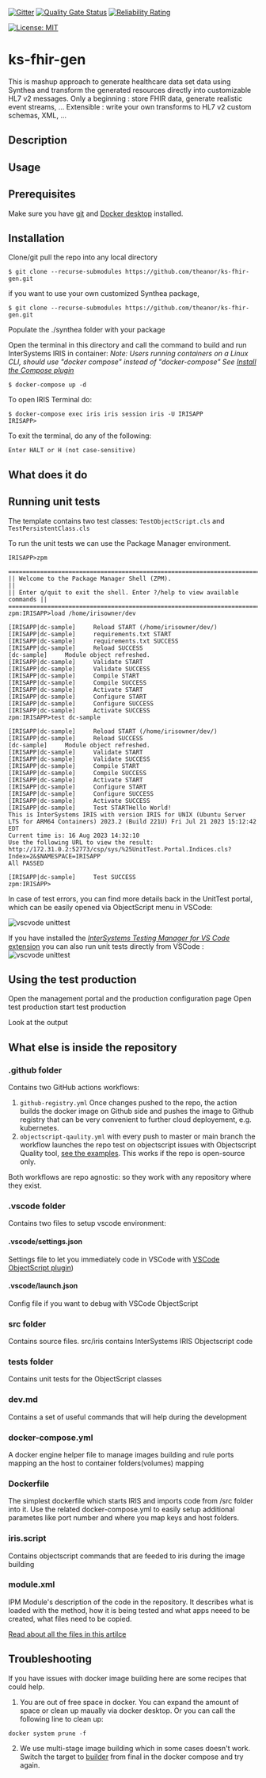  [![Gitter](https://img.shields.io/badge/Available%20on-Intersystems%20Open%20Exchange-00b2a9.svg)](https://openexchange.intersystems.com/package/ks-fhir-gen)
 [![Quality Gate Status](https://community.objectscriptquality.com/api/project_badges/measure?project=intersystems_iris_community__ks-fhir-gen&metric=alert_status)](https://community.objectscriptquality.com/dashboard?id=intersystems_iris_community__ks-fhir-gen)
 [![Reliability Rating](https://community.objectscriptquality.com/api/project_badges/measure?project=intersystems_iris_community__ks-fhir-gen&metric=reliability_rating)](https://community.objectscriptquality.com/dashboard?id=intersystems_iris_community__ks-fhir-gen)

[![License: MIT](https://img.shields.io/badge/License-MIT-blue.svg?style=flat&logo=AdGuard)](LICENSE)

# ks-fhir-gen

This is mashup approach to generate healthcare data set data using Synthea and transform the generated resources directly into customizable HL7 v2 messages.
Only a beginning : store FHIR data, generate realistic event streams, ...
Extensible : write your own transforms to HL7 v2 custom schemas, XML, ...

## Description

## Usage


## Prerequisites

Make sure you have [git](https://git-scm.com/book/en/v2/Getting-Started-Installing-Git) and [Docker desktop](https://www.docker.com/products/docker-desktop) installed.

## Installation

Clone/git pull the repo into any local directory

```
$ git clone --recurse-submodules https://github.com/theanor/ks-fhir-gen.git
```

if you want to use your own customized Synthea package,

```
$ git clone --recurse-submodules https://github.com/theanor/ks-fhir-gen.git
```

Populate the ./synthea folder with your package


Open the terminal in this directory and call the command to build and run InterSystems IRIS in container:
*Note: Users running containers on a Linux CLI, should use "docker compose" instead of "docker-compose"*
*See [Install the Compose plugin](https://docs.docker.com/compose/install/linux/)*

```
$ docker-compose up -d
```

To open IRIS Terminal do:

```
$ docker-compose exec iris iris session iris -U IRISAPP
IRISAPP>
```

To exit the terminal, do any of the following:

```
Enter HALT or H (not case-sensitive)
```

## What does it do


## Running unit tests

The template contains two test classes: `TestObjectScript.cls` and `TestPersistentClass.cls `

To run the unit tests we can use the Package Manager environment.

```
IRISAPP>zpm

=============================================================================
|| Welcome to the Package Manager Shell (ZPM).                             ||
|| Enter q/quit to exit the shell. Enter ?/help to view available commands ||
=============================================================================
zpm:IRISAPP>load /home/irisowner/dev

[IRISAPP|dc-sample]     Reload START (/home/irisowner/dev/)
[IRISAPP|dc-sample]     requirements.txt START
[IRISAPP|dc-sample]     requirements.txt SUCCESS
[IRISAPP|dc-sample]     Reload SUCCESS
[dc-sample]     Module object refreshed.
[IRISAPP|dc-sample]     Validate START
[IRISAPP|dc-sample]     Validate SUCCESS
[IRISAPP|dc-sample]     Compile START
[IRISAPP|dc-sample]     Compile SUCCESS
[IRISAPP|dc-sample]     Activate START
[IRISAPP|dc-sample]     Configure START
[IRISAPP|dc-sample]     Configure SUCCESS
[IRISAPP|dc-sample]     Activate SUCCESS
zpm:IRISAPP>test dc-sample

[IRISAPP|dc-sample]     Reload START (/home/irisowner/dev/)
[IRISAPP|dc-sample]     Reload SUCCESS
[dc-sample]     Module object refreshed.
[IRISAPP|dc-sample]     Validate START
[IRISAPP|dc-sample]     Validate SUCCESS
[IRISAPP|dc-sample]     Compile START
[IRISAPP|dc-sample]     Compile SUCCESS
[IRISAPP|dc-sample]     Activate START
[IRISAPP|dc-sample]     Configure START
[IRISAPP|dc-sample]     Configure SUCCESS
[IRISAPP|dc-sample]     Activate SUCCESS
[IRISAPP|dc-sample]     Test STARTHello World!
This is InterSystems IRIS with version IRIS for UNIX (Ubuntu Server LTS for ARM64 Containers) 2023.2 (Build 221U) Fri Jul 21 2023 15:12:42 EDT
Current time is: 16 Aug 2023 14:32:10
Use the following URL to view the result:
http://172.31.0.2:52773/csp/sys/%25UnitTest.Portal.Indices.cls?Index=2&$NAMESPACE=IRISAPP
All PASSED

[IRISAPP|dc-sample]     Test SUCCESS
zpm:IRISAPP>
```

In case of test errors, you can find more details back in the UnitTest portal, which can be easily opened via ObjectScript menu in VSCode:

![vscvode unittest](https://user-images.githubusercontent.com/2781759/152678943-7d9d9696-e26a-449f-b1d7-f924528c8e3a.png)

If you have installed the [_InterSystems Testing Manager for VS Code_ extension](https://openexchange.intersystems.com/package/InterSystems-Testing-Manager-for-VS-Code)
you can also run unit tests directly from VSCode :
![vscvode unittest](https://raw.githubusercontent.com/intersystems-community/intersystems-testingmanager/main/images/README/Overview-Client.gif)

## Using the test production

Open the management portal and the production configuration page
Open test production
start test production

Look at the output 

## What else is inside the repository

### .github folder

Contains two GitHub actions workflows:
1. `github-registry.yml`
    Once changes pushed to the repo, the action builds the docker image on Github side and pushes the image to Github registry that can be very convenient to further cloud deployement, e.g. kubernetes.
2. `objectscript-qaulity.yml`
    with every push to master or main branch the workflow launches the repo test on objectscript issues with Objectscript Quality tool, [see the examples](https://community.objectscriptquality.com/projects?sort=-analysis_date). This works if the repo is open-source only.

Both workflows are repo agnostic: so they work with any repository where they exist.

### .vscode folder
Contains two files to setup vscode environment:

#### .vscode/settings.json

Settings file to let you immediately code in VSCode with [VSCode ObjectScript plugin](https://marketplace.visualstudio.com/items?itemName=daimor.vscode-objectscript))

#### .vscode/launch.json

Config file if you want to debug with VSCode ObjectScript

### src folder

Contains source files.
src/iris contains InterSystems IRIS Objectscript code

### tests folder
Contains unit tests for the ObjectScript classes

### dev.md

Contains a set of useful commands that will help during the development

### docker-compose.yml

A docker engine helper file to manage images building and rule ports mapping an the host to container folders(volumes) mapping

### Dockerfile

The simplest dockerfile which starts IRIS and imports code from /src folder into it.
Use the related docker-compose.yml to easily setup additional parametes like port number and where you map keys and host folders.


### iris.script

Contains objectscript commands that are feeded to iris during the image building

### module.xml

IPM Module's description of the code in the repository.
It describes what is loaded with the method, how it is being tested and what apps neeed to be created, what files need to be copied.

[Read about all the files in this artilce](https://community.intersystems.com/post/dockerfile-and-friends-or-how-run-and-collaborate-objectscript-projects-intersystems-iris)



## Troubleshooting

If you have issues with docker image building here are some recipes that could help.

1. You are out of free space in docker. You can expand the amount of space or clean up maually via docker desktop. Or you can call the following line to clean up:
```
docker system prune -f
```

2. We use multi-stage image building which in some cases doesn't work. Switch the target to [builder](https://github.com/intersystems-community/intersystems-iris-dev-template/blob/6ab6791983e5783118efce1777a7671046652e4c/docker-compose.yml#L7) from final in the docker compose and try again.

